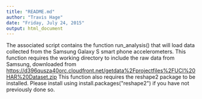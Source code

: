 ```yaml
---
title: "README.md"
author: "Travis Hage"
date: "Friday, July 24, 2015"
output: html_document
---
```


The associated script contains the function run_analysis() that will load data collected from the Samsung Galaxy S smart phone accelerometers. This function requires the working directory to include the raw data from Samsung, downloaded from https://d396qusza40orc.cloudfront.net/getdata%2Fprojectfiles%2FUCI%20HAR%20Dataset.zip 
This function also requires the reshape2 package to be installed. Please install using install.packages("reshape2") if you have not previously done so.